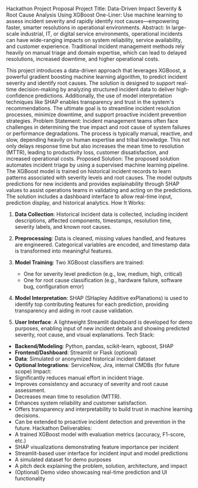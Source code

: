 Hackathon Project Proposal
Project Title:
Data-Driven Impact Severity & Root Cause Analysis Using XGBoost
One-Liner:
Use machine learning to assess incident severity and rapidly identify root causes—empowering faster, smarter resolutions in operational environments.
Abstract:
In large-scale industrial, IT, or digital service environments, operational incidents can have wide-ranging impacts on system reliability, service availability, and customer experience. Traditional incident management methods rely heavily on manual triage and domain expertise, which can lead to delayed resolutions, increased downtime, and higher operational costs.

This project introduces a data-driven approach that leverages XGBoost, a powerful gradient boosting machine learning algorithm, to predict incident severity and identify root causes. The solution is designed to support real-time decision-making by analyzing structured incident data to deliver high-confidence predictions. Additionally, the use of model interpretation techniques like SHAP enables transparency and trust in the system's recommendations. The ultimate goal is to streamline incident resolution processes, minimize downtime, and support proactive incident prevention strategies.
Problem Statement:
Incident management teams often face challenges in determining the true impact and root cause of system failures or performance degradations. The process is typically manual, reactive, and slow, depending heavily on human expertise and tribal knowledge. This not only delays response time but also increases the mean time to resolution (MTTR), leading to productivity loss, customer dissatisfaction, and increased operational costs.
Proposed Solution:
The proposed solution automates incident triage by using a supervised machine learning pipeline. The XGBoost model is trained on historical incident records to learn patterns associated with severity levels and root causes. The model outputs predictions for new incidents and provides explainability through SHAP values to assist operations teams in validating and acting on the predictions. The solution includes a dashboard interface to allow real-time input, prediction display, and historical analytics.
How It Works:
1. **Data Collection**: Historical incident data is collected, including incident descriptions, affected components, timestamps, resolution time, severity labels, and known root causes.

2. **Preprocessing**: Data is cleaned, missing values handled, and features are engineered. Categorical variables are encoded, and timestamp data is transformed into meaningful features.

3. **Model Training**: Two XGBoost classifiers are trained:
   - One for severity level prediction (e.g., low, medium, high, critical)
   - One for root cause classification (e.g., hardware failure, software bug, configuration error)

4. **Model Interpretation**: SHAP (SHapley Additive exPlanations) is used to identify top contributing features for each prediction, providing transparency and aiding in root cause validation.

5. **User Interface**: A lightweight Streamlit dashboard is developed for demo purposes, enabling input of new incident details and showing predicted severity, root cause, and visual explanations.
Tech Stack:
- **Backend/Modeling**: Python, pandas, scikit-learn, xgboost, SHAP
- **Frontend/Dashboard**: Streamlit or Flask (optional)
- **Data**: Simulated or anonymized historical incident dataset
- **Optional Integrations**: ServiceNow, Jira, internal CMDBs (for future scope)
Impact:
- Significantly reduces manual effort in incident triage.
- Improves consistency and accuracy of severity and root cause assessment.
- Decreases mean time to resolution (MTTR).
- Enhances system reliability and customer satisfaction.
- Offers transparency and interpretability to build trust in machine learning decisions.
- Can be extended to proactive incident detection and prevention in the future.
Hackathon Deliverables:
- A trained XGBoost model with evaluation metrics (accuracy, F1-score, etc.)
- SHAP visualizations demonstrating feature importance per incident
- Streamlit-based user interface for incident input and model predictions
- A simulated dataset for demo purposes
- A pitch deck explaining the problem, solution, architecture, and impact
- (Optional) Demo video showcasing real-time prediction and UI functionality
